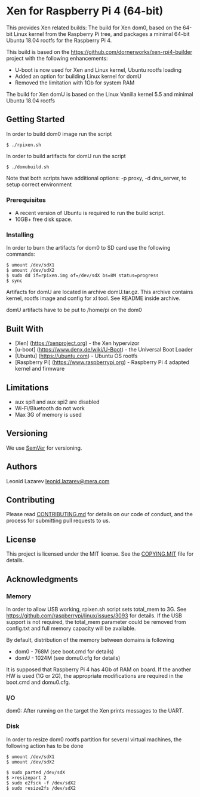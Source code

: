 # Xen for Raspberry Pi 4 (64-bit)
 
This provides Xen related builds:
The build for Xen dom0, based on the 64-bit Linux kernel from the Raspberry Pi tree, and packages a minimal 64-bit Ubuntu 18.04 rootfs for the Raspberry Pi 4.
     
This build is based on the https://github.com/dornerworks/xen-rpi4-builder project with the following enhancements:
       
+ U-boot is now used for Xen and Linux kernel, Ubuntu rootfs loading
+ Added an option for building Linux kernel for domU
+ Removed the limitation with 1Gb for system RAM

The build for Xen domU is based on the Linux Vanilla kernel 5.5 and minimal Ubuntu 18.04 rootfs
     
## Getting Started

In order to build dom0 image run the script

    $ ./rpixen.sh

In order to build artifacts for domU run the script

    $ ./domubuild.sh

Note that both scripts have additional options: -p proxy, -d dns_server, to setup correct environment 
   
### Prerequisites

 - A recent version of Ubuntu is required to run the build script. 
 - 10GB+ free disk space.

### Installing

In order to burn the artifacts for dom0 to SD card use the following commands:

    $ umount /dev/sdX1
    $ umount /dev/sdX2
    $ sudo dd if=rpixen.img of=/dev/sdX bs=8M status=progress
    $ sync

Artifacts for domU are located in archive domU.tar.gz.
This archive contains kernel, rootfs image and config for xl tool. See README inside archive.

domU artifacts have to be put to /home/pi on the dom0

## Built With

* [Xen] (https://xenproject.org) - the Xen hypervizor
* [u-boot] (https://www.denx.de/wiki/U-Boot) - the Universal Boot Loader
* [Ubuntu] (https://ubuntu.com) - Ubuntu OS rootfs
* [Raspberry Pi] (https://www.raspberrypi.org) - Raspberry Pi 4 adapted kernel and firmware

## Limitations

* aux spi1 and aux spi2 are disabled
* Wi-Fi/Bluetooth do not work
* Max 3G of memory is used

## Versioning

We use [SemVer](http://semver.org/) for versioning. 

## Authors

Leonid Lazarev <leonid.lazarev@mera.com>

## Contributing

Please read [CONTRIBUTING.md](CONTRIBUTING.md) for details on our code of conduct, and the process for submitting pull requests to us.

## License

This project is licensed under the MIT license. See the [COPYING.MIT](COPYING.MIT) file for details.

## Acknowledgments

### Memory

In order to allow USB working, rpixen.sh script sets total_mem to 3G. See https://github.com/raspberrypi/linux/issues/3093
for details.
If the USB support is not required, the total_mem parameter could be removed from config.txt and full memory capacity will be available.

By default, distribution of the memory between domains is following
+ dom0 - 768M  (see boot.cmd for details)
+ domU - 1024M (see domu0.cfg for details)

It is supposed that Raspberry Pi 4 has 4Gb of RAM on board.
If the another HW is used (1G or 2G), the appropriate modifications are required in the boot.cmd and domu0.cfg.

### I/O

dom0: After running on the target the Xen prints messages to the UART.

### Disk

In order to resize dom0 rootfs partition for several virtual machines, the following action
has to be done

    $ umount /dev/sdX1
    $ umount /dev/sdX2

    $ sudo parted /dev/sdX
    $ >resizepart 2
    $ sudo e2fsck -f /dev/sdX2	
    $ sudo resize2fs /dev/sdX2
